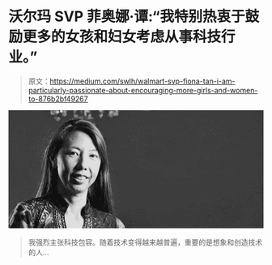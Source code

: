 # 沃尔玛 SVP 菲奥娜·谭:“我特别热衷于鼓励更多的女孩和妇女考虑从事科技行业。”

> 原文：<https://medium.com/swlh/walmart-svp-fiona-tan-i-am-particularly-passionate-about-encouraging-more-girls-and-women-to-876b2bf49267>

![](img/1a70664fa1c352b2bd9c894008174920.png)

> 我强烈主张科技包容。随着技术变得越来越普遍，重要的是想象和创造技术的人…